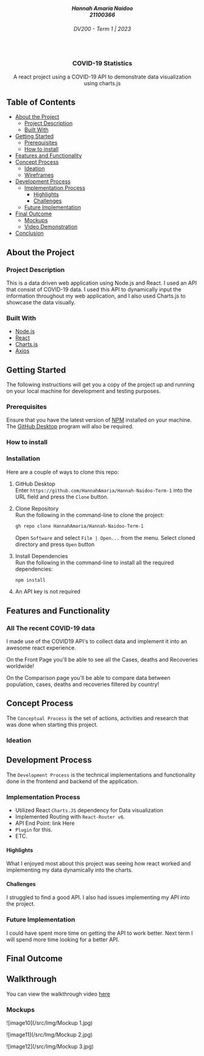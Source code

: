 <h5 align="center" style="padding:0;margin:0;">Hannah Amaria Naidoo</h5>
<h5 align="center" style="padding:0;margin:0;">21100366</h5>
<h6 align="center">DV200 - Term 1 | 2023</h6>
</br>
<p align="center">

  <a href="https://github.com/HannahAmaria/Hannah-Naidoo-DV200-">
  </a>
  
  <h3 align="center">COVID-19 Statistics</h3>

  <p align="center">
    A react project using a COVID-19 API to demonstrate data visualization using charts.js  <br>
</p>

## Table of Contents

* [About the Project](#about-the-project)
  * [Project Description](#project-description)
  * [Built With](#built-with)
* [Getting Started](#getting-started)
  * [Prerequisites](#prerequisites)
  * [How to install](#how-to-install)
* [Features and Functionality](#features-and-functionality)
* [Concept Process](#concept-process)
   * [Ideation](#ideation)
   * [Wireframes](#wireframes)
* [Development Process](#development-process)
   * [Implementation Process](#implementation-process)
        * [Highlights](#highlights)
        * [Challenges](#challenges)
   * [Future Implementation](#peer-reviews)
* [Final Outcome](#final-outcome)
    * [Mockups](#mockups)
    * [Video Demonstration](#video-demonstration)
* [Conclusion](#conclusion)

## About the Project

### Project Description

This is a data driven web application
using Node.js and React. I used an API that consist of COVID-19
data. I used this API to dynamically input the information throughout
my web application, and I also used Charts.js to showcase the data
visually.

### Built With

* [Node.js](https://nodejs.org/en/)
* [React](https://reactjs.org/)
* [Charts.js](https://www.chartjs.org/)
* [Axios](https://github.com/axios/axios)

## Getting Started

The following instructions will get you a copy of the project up and running on your local machine for development and testing purposes.

### Prerequisites

Ensure that you have the latest version of [NPM](https://www.npmjs.com/) installed on your machine. The [GitHub Desktop](https://desktop.github.com/) program will also be required.

### How to install

### Installation
Here are a couple of ways to clone this repo:

1. GitHub Desktop </br>
Enter `https://github.com/HannahAmaria/Hannah-Naidoo-Term-1` into the URL field and press the `Clone` button.

2. Clone Repository </br>
Run the following in the command-line to clone the project:
   ```sh
   gh repo clone HannahAmaria/Hannah-Naidoo-Term-1
   ```
    Open `Software` and select `File | Open...` from the menu. Select cloned directory and press `Open` button

3. Install Dependencies </br>
Run the following in the command-line to install all the required dependencies:
   ```sh
   npm install
   ```

4. An API key is not required

## Features and Functionality

### All The recent COVID-19 data

I made use of the COVID19 API's to collect data and implement it into an awesome react experience. 

On the Front Page you'll be able to see all the Cases, deaths and Recoveries worldwide!

On the Comparison page you'll be able to compare data between population, cases, deaths and recoveries filtered by country!

## Concept Process

The `Conceptual Process` is the set of actions, activities and research that was done when starting this project.

### Ideation

## Development Process

The `Development Process` is the technical implementations and functionality done in the frontend and backend of the application.

### Implementation Process

* Utilized React `Charts.JS` dependency for Data visualization
* Implemented Routing with `React-Router v6`.
* API End Point: link Here 
* `Plugin` for this.
* ETC.

#### Highlights

What I enjoyed most about this project was seeing how
react worked and implementing my data dynamically
into the charts. 

#### Challenges

I struggled to find a good API. I also
had issues implementing my API into the project.

### Future Implementation

I could have spent more time on getting
the API to work better. Next term I will 
spend more time looking for a better API. 

## Final Outcome

## Walkthrough
<p>You can view the walkthrough video <a href="https://drive.google.com/file/d/1W-lo_FTPaZtcAjyQ6Imc_yjybQda8vfl/view?usp=sharing">here</a></p>

### Mockups

![image10](/src/Img/Mockup 1.jpg)
<br>

![image11](/src/Img/Mockup 2.jpg)
<br>

![image12](/src/Img/Mockup 3.jpg)





